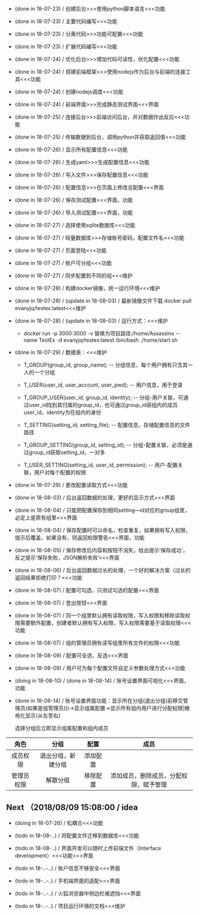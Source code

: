- (done in 18-07-23) / 创建后台>>>使用python脚本语言<<<功能

- (done in 18-07-23) / 主要代码编写<<<功能

- (done in 18-07-23) / 分离代码>>>功能可配置<<<功能

- (done in 18-07-23) / 扩展代码编写<<<功能

- (done in 18-07-24) / 优化后台>>>增加代码可读性，优化配置<<<功能

- (done in 18-07-24) / 搭建前端框架>>>使用nodejs作为后台与前端的连接工具<<<功能

- (done in 18-07-24) / 创建nodejs调度<<<功能

- (done in 18-07-24) / 前端界面>>>完成静态测试界面<<<界面

- (done in 18-07-25) / 连接后台>>>前端访问后台，并对数据作出反应<<<功能

- (done in 18-07-25) / 传输数据到后台，调用python并获取返回值<<<功能

- (done in 18-07-26) / 显示所有配置信息<<<功能

- (done in 18-07-26) / 生成yaml>>>生成配置信息<<<功能

- (done in 18-07-26) / 写入文件>>>保存配置信息<<<功能

- (done in 18-07-26) / 配置信息>>>在页面上修改总配置<<<界面

- (done in 18-07-26) / 保存测试配置<<<界面，功能

- (done in 18-07-26) / 导入测试配置<<<界面，功能

- (done in 18-07-27) / 选择使用sqlite数据库<<<功能

- (done in 18-07-27) / 轻量数据库>>>存储账号密码，配置文件名<<<功能

- (done in 18-07-27) / 页面登陆<<<功能

- (done in 18-07-27) / 账户可分组<<<功能

- (done in 18-07-27) / 同步配置到不同的组<<<维护

- (done in 18-07-28) / 构建docker镜像，统一运行环境<<<维护

- (done in 18-07-28) / (update in 18-08-03) / 最新镜像文件下载 docker pull evanyjq/testex:latest<<<维护

- (done in 18-07-28) / (update in 18-08-03) / 运行方式：<<<维护

    - docker run -p 3000:3000 -v 替换为项目路径:/home/Assassins --name TestEx -d evanyjq/testex:latest /bin/bash ./home/start.sh

- (done in 18-07-29) / 数据表：<<<维护

  - T_GROUP(group_id, group_name); -- 分组信息，每个用户拥有只含其一人的一个分组

  - T_USER(user_id, user_account, user_pwd); -- 用户信息，用于登录

  - T_GROUP_USER(user_id, group_id, identity); -- 分组-用户关联，可通过user_id找到其归属的group_id，也可通过group_id获组内的成员user_id，identity为在组内的身份

  - T_SETTING(setting_id, setting_file); -- 配置信息，存储配置信息的文件路径

  - T_GROUP_SETTING(group_id, setting_id); -- 分组-配置关联，必须是通过group_id获取setting_id，一对多

  - T_USER_SETTING(setting_id, user_id, permission); -- 用户-配置关联，用户对每个配置的权限

- (done in 18-07-29) / 更改配置读取方式<<<功能

- (done in 18-08-03) / 后台返回数据的处理，更好的显示方式<<<界面

- (done in 18-08-04) / 只能把配置保存到相同setting—id对应的group组里，必定上是原有组里<<<界面

- (done in 18-08-04) / 保存配置时可以命名，检查重复，如果拥有写入权限，提示后覆盖，如果没有，则返回权限警告<<<界面，功能

- (done in 18-08-05) / 保存修改后内容和按钮不消失，给出提示‘保存成功’，反之提示‘保存失败，JSON解析失败’<<<界面

- (done in 18-08-06) / 后台返回数据过长的处理，一个好的解决方案（过长的返回结果拒绝打印？<<<功能

- (done in 18-08-07) / 配置可勾选，只测试勾选的配置<<<界面

- (done in 18-08-07) / 登出按钮<<<界面

- (done in 18-08-07) / 同一个组里默认拥有读取权限，写入权限和移除读取权限需要额外配置，创建者默认拥有写入权限，写入权限需要基于读取权限<<<功能

- (done in 18-08-07) / 组的管理员拥有读写组里所有文件的权限<<<功能

- (done in 18-08-09) / 配置可全选，反选<<<界面

- (done in 18-08-09) / 用户可为每个配置文件自定义参数处理方式<<<功能

- (doing in 18-08-10) / (done in 18-08-14) / 账号设置界面可视化<<<界面，功能

- (done in 18-08-14) / 账号设置界面功能：显示所在分组(退出分组(前移交管理员(如果是组管理员)))->显示组属配置->显示所有组内用户进行分配权限|栅格化显示(从左至右)

    选择分组后立即显示组属配置和组内成员

|    角色    |        分组        |   配置   |                  成员                  |
| :--------: | :----------------: | :------: | :------------------------------------: |
|  成员权限  | 退出分组，新建分组 | 添加配置 |                                        |
| 管理员权限 |      解散分组      | 移除配置 | 添加成员，删除成员，分配权限，赋予管理 |

## Next （2018/08/09 15:08:00 / idea

- (doing in 18-07-26) / 松耦合<<<功能

- (todo in 18-08-..) / 将配置文件迁移到数据库<<<功能

- (todo in 18-08-..) / 界面开发可以随时上传前端文件（Interface development）<<<功能>>>界面

- (todo in 18-..-..) / 账户信息不够安全<<<界面

- (todo in 18-..-..) / 手机端界面的适配<<<界面

- (todo in 18-..-..) / 火狐浏览器中侧边栏被遮挡<<<界面

- (todo in 18-..-..) / 项目运行环境的文档<<<维护



